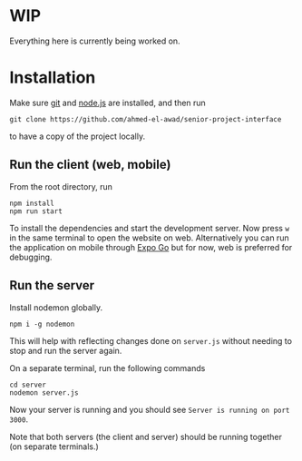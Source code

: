 # WIP

Everything here is currently being worked on.

# Installation

Make sure [git](https://git-scm.com) and [node.js](https://nodejs.org/en) are installed, and then run

```
git clone https://github.com/ahmed-el-awad/senior-project-interface
```

to have a copy of the project locally.

## Run the client (web, mobile)

From the root directory, run

```
npm install
npm run start
```

To install the dependencies and start the development server. Now press `w` in the same terminal to open the website on web.
Alternatively you can run the application on mobile through [Expo Go](https://expo.dev/go) but for now, web is preferred for debugging.

## Run the server

Install nodemon globally.

```
npm i -g nodemon
```

This will help with reflecting changes done on `server.js` without needing to stop and run the server again.

On a separate terminal, run the following commands

```
cd server
nodemon server.js
```

Now your server is running and you should see `Server is running on port 3000`.

Note that both servers (the client and server) should be running together (on separate terminals.)

